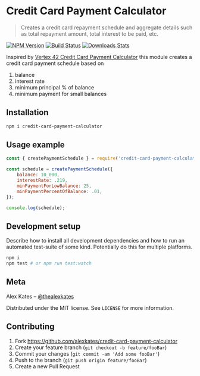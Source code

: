 # Credit Card Payment Calculator
> Creates a credit card repayment schedule and aggregate details such as total repayment amount, total interest to be paid, etc.

[![NPM Version][npm-image]][npm-url]
[![Build Status][github-image]][github-url]
[![Downloads Stats][npm-downloads]][npm-url]

Inspired by [Vertex 42 Credit Card Payment Calculator](https://www.vertex42.com/Calculators/credit-card-payment-calculator.html) this module creates a credit card payment schedule based on

1. balance
2. interest rate
3. minimum principal % of balance
4. minimum payment for small balances

## Installation

```sh
npm i credit-card-payment-calculator
```
## Usage example

```javascript
const { createPaymentSchedule } = require('credit-card-payment-calculator');

const schedule = createPaymentSchedule({
    balance: 10_000,
    interestRate: .219,
    minPaymentForLowBalance: 25,
    minPaymentPercentOfBalance: .01,
});

console.log(schedule);
```

## Development setup

Describe how to install all development dependencies and how to run an automated test-suite of some kind. Potentially do this for multiple platforms.

```sh
npm i
npm test # or npm run test:watch
```
## Meta

Alex Kates – [@thealexkates](https://twitter.com/thealexkates)

Distributed under the MIT license. See ``LICENSE`` for more information.



## Contributing

1. Fork https://github.com/alexkates/credit-card-payment-calculator
2. Create your feature branch (`git checkout -b feature/fooBar`)
3. Commit your changes (`git commit -am 'Add some fooBar'`)
4. Push to the branch (`git push origin feature/fooBar`)
5. Create a new Pull Request

<!-- Markdown link & img dfn's -->
[npm-image]: https://img.shields.io/npm/v/credit-card-payment-calculator.svg
[npm-url]: https://www.npmjs.com/package/credit-card-payment-calculator
[npm-downloads]: https://img.shields.io/npm/dm/credit-card-payment-calculator.svg
[github-image]: https://github.com/alexkates/credit-card-payment-calculator/actions/workflows/node.js.yml/badge.svg
[github-url]: https://github.com/alexkates/credit-card-payment-calculator
